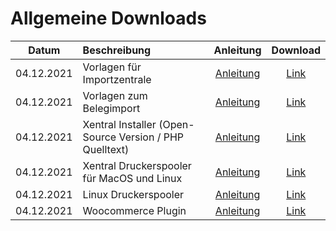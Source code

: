 # Allgemeine Downloads


| Datum        | Beschreibung           | Anleitung  | Download  |
| ------------- |:-------------|:-----:|:-----:|
| 04.12.2021      | Vorlagen für Importzentrale | [Anleitung](https://help.xentral.com/hc/de/articles/360020882020-Schritt-16-Artikel-importieren) | [Link](https://github.com/xentral-erp-software-gmbh/downloads/blob/master/importzentrale_vorlagen.zip)
| 04.12.2021      | Vorlagen zum Belegimport | [Anleitung](https://help.xentral.com/hc/de/articles/360016721960-Belege-Vorlagen) | [Link](https://github.com/xentral-erp-software-gmbh/downloads/blob/master/belegeimport_vorlagen.zip)
| 04.12.2021      | Xentral Installer (Open-Source Version / PHP Quelltext) | [Anleitung](https://help.xentral.com/hc/de/articles/360017377620-Installation-von-xentral-ab-Version-19-1) | [Link](https://github.com/xentral-erp-software-gmbh/downloads/raw/master/installer.zip)
| 04.12.2021	      | Xentral Druckerspooler für MacOS und Linux | [Anleitung](https://help.xentral.com/hc/de/articles/360016756299-Drucker#toc-19) | [Link](https://github.com/xentral-erp-software-gmbh/downloads/raw/master/xentral-spooler2.app.dmg)
| 04.12.2021	      | Linux Druckerspooler | [Anleitung](https://help.xentral.com/hc/de/articles/360016756299-Drucker#toc-19) | [Link](https://github.com/xentral-erp-software-gmbh/downloads/raw/master/wawision_drucker_spooler.tar.gz)
| 04.12.2021		      | Woocommerce Plugin	 | [Anleitung](https://help.xentral.com/hc/de/articles/360016761119-WooCommerce) | [Link](https://github.com/xentral-erp-software-gmbh/downloads/raw/master/woocommerceimporter.zip)







